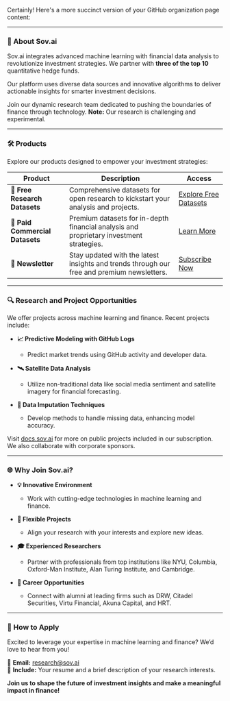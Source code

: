 Certainly! Here's a more succinct version of your GitHub organization page content:

---

### 🚀 About Sov.ai

Sov.ai integrates advanced machine learning with financial data analysis to revolutionize investment strategies. We partner with **three of the top 10** quantitative hedge funds.

Our platform uses diverse data sources and innovative algorithms to deliver actionable insights for smarter investment decisions.

Join our dynamic research team dedicated to pushing the boundaries of finance through technology. **Note:** Our research is challenging and experimental.

---

### 🛠️ Products

Explore our products designed to empower your investment strategies:

| **Product**                   | **Description**                                                                                   | **Access**                                                         |
|-------------------------------|---------------------------------------------------------------------------------------------------|--------------------------------------------------------------------|
| 📂 **Free Research Datasets** | Comprehensive datasets for open research to kickstart your analysis and projects.                | [Explore Free Datasets](https://github.com/sovai-research/open-investment-datasets) |
| 💼 **Paid Commercial Datasets** | Premium datasets for in-depth financial analysis and proprietary investment strategies.         | [Learn More](https://docs.sov.ai)                                  |
| 📰 **Newsletter**             | Stay updated with the latest insights and trends through our free and premium newsletters.        | [Subscribe Now](https://blog.sov.ai/)                              |

---

### 🔍 Research and Project Opportunities

We offer projects across machine learning and finance. Recent projects include:

- **📈 Predictive Modeling with GitHub Logs**
  - Predict market trends using GitHub activity and developer data.
  
- **🛰️ Satellite Data Analysis**
  - Utilize non-traditional data like social media sentiment and satellite imagery for financial forecasting.
  
- **🔄 Data Imputation Techniques**
  - Develop methods to handle missing data, enhancing model accuracy.

Visit [docs.sov.ai](https://docs.sov.ai) for more on public projects included in our subscription. We also collaborate with corporate sponsors.

---

### 🌐 Why Join Sov.ai?

- **💡 Innovative Environment**
  - Work with cutting-edge technologies in machine learning and finance.
  
- **🎯 Flexible Projects**
  - Align your research with your interests and explore new ideas.
  
- **🎓 Experienced Researchers**
  - Partner with professionals from top institutions like NYU, Columbia, Oxford-Man Institute, Alan Turing Institute, and Cambridge.
  
- **🚀 Career Opportunities**
  - Connect with alumni at leading firms such as DRW, Citadel Securities, Virtu Financial, Akuna Capital, and HRT.

---

### 🤝 How to Apply

Excited to leverage your expertise in machine learning and finance? We’d love to hear from you!

📧 **Email:** [research@sov.ai](mailto:research@sov.ai)  
📄 **Include:** Your resume and a brief description of your research interests.

**Join us to shape the future of investment insights and make a meaningful impact in finance!**

